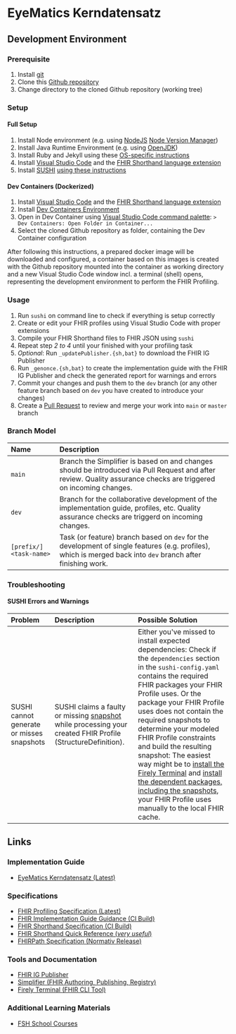 # EyeMatics Kerndatensatz

## Development Environment

### Prerequisite

1. Install [git](https://git-scm.com/book/en/v2/Getting-Started-Installing-Git)
2. Clone this [Github repository](https://github.com/medizininformatik-initiative/kerndatensatz-dokument)
3. Change directory to the cloned Github repository (working tree)

### Setup

#### Full Setup

1. Install Node environment (e.g. using [NodeJS](https://nodejs.org) [Node Version Manager](https://github.com/nvm-sh/nvm))
2. Install Java Runtime Environment (e.g. using [OpenJDK](https://openjdk.org/))
3. Install Ruby and Jekyll using these [OS-specific instructions](https://jekyllrb.com/docs/installation/#guides)
4. Install [Visual Studio Code](https://code.visualstudio.com) and the [FHIR Shorthand language extension](https://marketplace.visualstudio.com/items?itemName=MITRE-Health.vscode-language-fsh)
5. Install [SUSHI](https://fshschool.org/docs/sushi/) [using these instructions](https://fshschool.org/docs/sushi/installation/)

#### Dev Containers (Dockerized)

1. Install [Visual Studio Code](https://code.visualstudio.com) and the [FHIR Shorthand language extension](https://marketplace.visualstudio.com/items?itemName=MITRE-Health.vscode-language-fsh)
2. Install [Dev Containers Environment](https://code.visualstudio.com/docs/devcontainers/tutorial)
3. Open in Dev Container using [Visual Studio Code command palette](https://code.visualstudio.com/docs/getstarted/userinterface#_command-palette): `> Dev Containers: Open Folder in Container...`
4. Select the cloned Github repository as folder, containing the Dev Container configuration

After following this instructions, a prepared docker image will be downloaded and configured, a container based on this images is created with the Github repository mounted into the container as working directory and a new Visual Studio Code window incl. a terminal (shell) opens, representing the development environment to perform the FHIR Profiling.

### Usage

1. Run `sushi` on command line to check if everything is setup correctly
2. Create or edit your FHIR profiles using Visual Studio Code with proper extensions
3. Compile your FHIR Shorthand files to FHIR JSON using `sushi`
4. Repeat step *2 to 4* until your finished with your profiling task
5. *Optional*: Run `_updatePublisher.{sh,bat}` to download the FHIR IG Publisher
6. Run `_genonce.{sh,bat}` to create the implementation guide with the FHIR IG Publisher and check the generated report for warnings and errors
7. Commit your changes and push them to the `dev` branch (or any other feature branch based on `dev` you have created to introduce your changes)
8. Create a [Pull Request](https://github.com/medizininformatik-initiative/kerndatensatz-dokument/pulls) to review and merge your work into `main` or `master` branch

### Branch Model

| Name | Description |
| :- | :- |
| `main` | Branch the Simplifier is based on and changes should be introduced via Pull Request and after review. Quality assurance checks are triggered on incoming changes. |
| `dev` | Branch for the collaborative development of the implementation guide, profiles, etc. Quality assurance checks are triggerd on incoming changes. |
| `[prefix/]<task-name>` | Task (or feature) branch based on `dev` for the development of single features (e.g. profiles), which is merged back into `dev` branch after finishing work. |

### Troubleshooting

#### SUSHI Errors and Warnings

| Problem | Description | Possible Solution |
| :- | :- | :- |
| SUSHI cannot generate or misses snapshots | SUSHI claims a faulty or missing [snapshot](https://www.hl7.org/fhir/profiling.html#snapshot) while processing your created FHIR Profile (StructureDefinition). | Either you've missed to install expected dependencies: Check if the `dependencies` section in the `sushi-config.yaml` contains the required FHIR packages your FHIR Profile uses. Or the package your FHIR Profile uses does not contain the required snapshots to determine your modeled FHIR Profile constraints and build the resulting snapshot: The easiest way might be to [install the Firely Terminal](https://docs.fire.ly/projects/Firely-Terminal/getting_started/InstallingFirelyTerminal.html) and [install the dependent packages, including the snapshots](https://docs.fire.ly/projects/Firely-Terminal/package_management/Managing-Packages.html#expansions-and-snapshots), your FHIR Profile uses manually to the local FHIR cache. |

## Links

### Implementation Guide
* [EyeMatics Kerndatensatz (Latest)](https://imi-ms.github.io/eyematics-kds/)

### Specifications

* [FHIR Profiling Specification (Latest)](https://www.hl7.org/fhir/profiling.html)
* [FHIR Implementation Guide Guidance (CI Build)](https://build.fhir.org/ig/FHIR/ig-guidance/)
* [FHIR Shorthand Specification (CI Build)](https://build.fhir.org/ig/HL7/fhir-shorthand/)
* [FHIR Shorthand Quick Reference (*very useful*)](https://build.fhir.org/ig/HL7/fhir-shorthand/FSHQuickReference.pdf)
* [FHIRPath Specification (Normativ Release)](https://www.hl7.org/fhirpath/)

### Tools and Documentation

* [FHIR IG Publisher](https://confluence.hl7.org/display/FHIR/IG+Publisher+Documentation)
* [Simplifier (FHIR Authoring, Publishing, Registry)](https://simplifier.net)
* [Firely Terminal (FHIR CLI Tool)](https://docs.fire.ly/projects/Firely-Terminal/index.html)

### Additional Learning Materials

* [FSH School Courses](https://fshschool.org/courses/)
